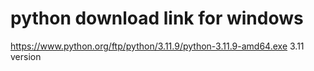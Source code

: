 # python download link for windows 
https://www.python.org/ftp/python/3.11.9/python-3.11.9-amd64.exe
3.11 version
